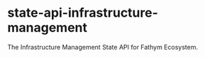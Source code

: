 # state-api-infrastructure-management
The Infrastructure Management State API for Fathym Ecosystem.
